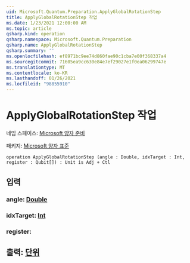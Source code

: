 ```yaml
---
uid: Microsoft.Quantum.Preparation.ApplyGlobalRotationStep
title: ApplyGlobalRotationStep 작업
ms.date: 1/23/2021 12:00:00 AM
ms.topic: article
qsharp.kind: operation
qsharp.namespace: Microsoft.Quantum.Preparation
qsharp.name: ApplyGlobalRotationStep
qsharp.summary: ''
ms.openlocfilehash: ef8971bc9ee74d860fae90c1cba7e00f368337a4
ms.sourcegitcommit: 71605ea9cc630e84e7ef29027e1f0ea06299747e
ms.translationtype: MT
ms.contentlocale: ko-KR
ms.lasthandoff: 01/26/2021
ms.locfileid: "98855910"
---
```

# <a name="applyglobalrotationstep-operation"></a>ApplyGlobalRotationStep 작업

네임 스페이스: [Microsoft 양자 준비](xref:Microsoft.Quantum.Preparation)

패키지: [Microsoft 양자 표준](https://nuget.org/packages/Microsoft.Quantum.Standard)




```qsharp
operation ApplyGlobalRotationStep (angle : Double, idxTarget : Int, register : Qubit[]) : Unit is Adj + Ctl
```


## <a name="input"></a>입력

### <a name="angle--double"></a>angle: [Double](xref:microsoft.quantum.lang-ref.double)




### <a name="idxtarget--int"></a>idxTarget: [Int](xref:microsoft.quantum.lang-ref.int)




### <a name="register--qubit"></a>register: [](xref:microsoft.quantum.lang-ref.qubit)





## <a name="output--unit"></a>출력: [단위](xref:microsoft.quantum.lang-ref.unit)

